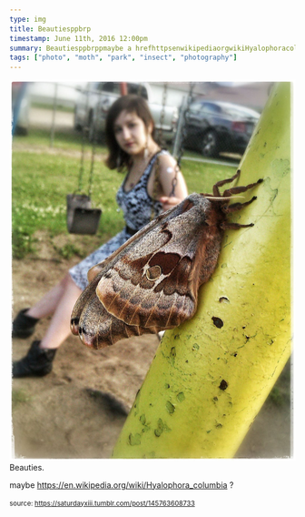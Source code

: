 ```yaml
---
type: img
title: Beautiesppbrp
timestamp: June 11th, 2016 12:00pm
summary: Beautiesppbrppmaybe a hrefhttpsenwikipediaorgwikiHyalophoracolumbia targetblankhttpsenwikipediaorgwikiHyalophora
tags: ["photo", "moth", "park", "insect", "photography"]
---
```

<img src="../media/145763608733.jpg"/>
                                                                                          <div class="caption">
Beauties.

<br/>

maybe <a href="https://en.wikipedia.org/wiki/Hyalophora_columbia" target="_blank">https://en.wikipedia.org/wiki/Hyalophora_columbia</a> ?
 
                                    
                
                
                
                
                                
<small>source: https://saturdayxiii.tumblr.com/post/145763608733</small>
